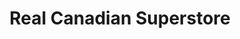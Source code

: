 ---
title: "Real Canadian Superstore"
url: /calgary/real-canadian-superstore-heritage-meadows-way-se/
shop: Supermarkt
---